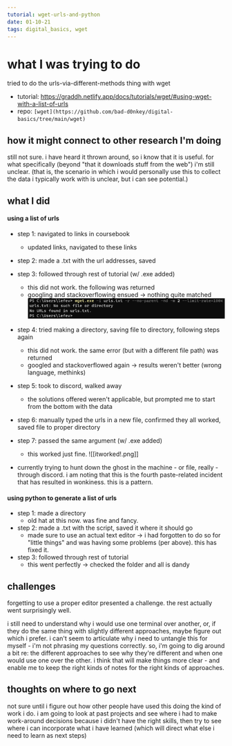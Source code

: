 ```yaml
---
tutorial: wget-urls-and-python
date: 01-10-21
tags: digital_basics, wget
---
```


# what I was trying to do

tried to do the urls-via-different-methods thing with wget
+ tutorial: https://graddh.netlify.app/docs/tutorials/wget/#using-wget-with-a-list-of-urls
+ repo: `[wget](https://github.com/bad-d0nkey/digital-basics/tree/main/wget)`

## how it might connect to other research I'm doing

still not sure. i have heard it thrown around, so i know that it is useful. for what specifically (beyond "that it downloads stuff from the web") i'm still unclear. (that is, the scenario in which i would personally use this to collect the data i typically work with is unclear, but i can see potential.)

## what I did

#### using a list of urls
+ step 1: navigated to links in coursebook
	+ updated links, navigated to these links

+ step 2: made a .txt with the url addresses, saved

+ step 3: followed through rest of tutorial (w/ .exe added)
	+ this did not work. the following was returned
	+ googling and stackoverflowing ensued -> nothing quite matched 
![wget_error_urls](wget_error_urls.png)

+ step 4: tried making a directory, saving file to directory, following steps again
	+ this did not work. the same error (but with a different file path) was returned
	+ googled and stackoverflowed again -> results weren't better (wrong language, methinks)

+ step 5: took to discord, walked away
	+ the solutions offered weren't applicable, but prompted me to start from the bottom with the data

+ step 6: manually typed the urls in a new file, confirmed they all worked, saved file to proper directory

+ step 7: passed the same argument (w/ .exe added) 
	+ this worked just fine. 
![[itworked!.png]]
+ currently trying to hunt down the ghost in the machine - or file, really - through discord. i am noting that this is the fourth paste-related incident that has resulted in wonkiness. this is a pattern. 

#### using python to generate a list of urls
+ step 1: made a directory
	+ old hat at this now. was fine and fancy.
+ step 2: made a .txt with the script, saved it where it should go
	+ made sure to use an actual text editor -> i had forgotten to do so for "little things" and was having some problems (per above). this has fixed it.
+ step 3: followed through rest of tutorial
	+ this went perfectly -> checked the folder and all is dandy

## challenges 

forgetting to use a proper editor presented a challenge. the rest actually went surprisingly well. 

i still need to understand why i would use one terminal over another, or, if they do the same thing with slightly different approaches, maybe figure out which i prefer. i can't seem to articulate why i need to untangle this for myself - i'm not phrasing my questions correctly. so, i'm going to dig around a bit re: the different approaches to see why they're different and when one would use one over the other. i think that will make things more clear - and enable me to keep the right kinds of notes for the right kinds of approaches. 

## thoughts on where to go next

not sure until i figure out how other people have used this doing the kind of work i do. i am going to look at past projects and see where i had to make work-around decisions because i didn't have the right skills, then try to see where i can incorporate what i have learned (which will direct what else i need to learn as next steps)
